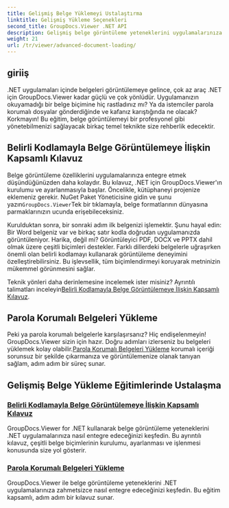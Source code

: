 ```yaml
---
title: Gelişmiş Belge Yüklemeyi Ustalaştırma
linktitle: Gelişmiş Yükleme Seçenekleri
second_title: GroupDocs.Viewer .NET API
description: Gelişmiş belge görüntüleme yeteneklerini uygulamalarınıza zahmetsizce entegre etmek için GroupDocs.Viewer for .NET eğitimlerini inceleyin.
weight: 21
url: /tr/viewer/advanced-document-loading/
---
```

## giriiş

.NET uygulamaları içinde belgeleri görüntülemeye gelince, çok az araç .NET için GroupDocs.Viewer kadar güçlü ve çok yönlüdür. Uygulamanızın okuyamadığı bir belge biçimine hiç rastladınız mı? Ya da istemciler parola korumalı dosyalar gönderdiğinde ve kafanız karıştığında ne olacak? Korkmayın! Bu eğitim, belge görüntülemeyi bir profesyonel gibi yönetebilmenizi sağlayacak birkaç temel teknikte size rehberlik edecektir.

## Belirli Kodlamayla Belge Görüntülemeye İlişkin Kapsamlı Kılavuz

Belge görüntüleme özelliklerini uygulamalarınıza entegre etmek düşündüğünüzden daha kolaydır. Bu kılavuz, .NET için GroupDocs.Viewer'ın kurulumu ve ayarlanmasıyla başlar. Öncelikle, kütüphaneyi projenize eklemeniz gerekir. NuGet Paket Yöneticisine gidin ve şunu yazın`GroupDocs.Viewer`Tek bir tıklamayla, belge formatlarının dünyasına parmaklarınızın ucunda erişebileceksiniz.

Kurulduktan sonra, bir sonraki adım ilk belgenizi işlemektir. Şunu hayal edin: Bir Word belgeniz var ve birkaç satır kodla doğrudan uygulamanızda görüntüleniyor. Harika, değil mi? Görüntüleyici PDF, DOCX ve PPTX dahil olmak üzere çeşitli biçimleri destekler. Farklı dillerdeki belgelerle uğraşırken önemli olan belirli kodlamayı kullanarak görüntüleme deneyimini özelleştirebilirsiniz. Bu işlevsellik, tüm biçimlendirmeyi koruyarak metninizin mükemmel görünmesini sağlar.

 Teknik yönleri daha derinlemesine incelemek ister misiniz? Ayrıntılı talimatları inceleyin[Belirli Kodlamayla Belge Görüntülemeye İlişkin Kapsamlı Kılavuz](./document-viewing-with-specific-encoding/).

## Parola Korumalı Belgeleri Yükleme

Peki ya parola korumalı belgelerle karşılaşırsanız? Hiç endişelenmeyin! GroupDocs.Viewer sizin için hazır. Doğru adımları izlerseniz bu belgeleri yüklemek kolay olabilir.[Parola Korumalı Belgeleri Yükleme](./loading-password-protected-document/) korumalı içeriği sorunsuz bir şekilde çıkarmanıza ve görüntülemenize olanak tanıyan sağlam, adım adım bir süreç sunar.

## Gelişmiş Belge Yükleme Eğitimlerinde Ustalaşma
### [Belirli Kodlamayla Belge Görüntülemeye İlişkin Kapsamlı Kılavuz](./document-viewing-with-specific-encoding/)
GroupDocs.Viewer for .NET kullanarak belge görüntüleme yeteneklerini .NET uygulamalarınıza nasıl entegre edeceğinizi keşfedin. Bu ayrıntılı kılavuz, çeşitli belge biçimlerinin kurulumu, ayarlanması ve işlenmesi konusunda size yol gösterir.
### [Parola Korumalı Belgeleri Yükleme](./loading-password-protected-document/)
GroupDocs.Viewer ile belge görüntüleme yeteneklerini .NET uygulamalarınıza zahmetsizce nasıl entegre edeceğinizi keşfedin. Bu eğitim kapsamlı, adım adım bir kılavuz sunar.